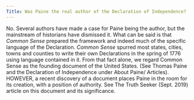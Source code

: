 ```yaml
---
Title: Was Paine the real author of the Declaration of Independence?
---
```


   No. Several authors
   have made a case for Paine being the author, but the mainstream of
   historians have dismissed it. What can be said is that *Common Sense*
   prepared the framework and indeed much of the specific language of the
   Declaration. *Common Sense* spurred most states, cities, towns and counties
   to write their own Declarations in the spring of 1776 using language
   contained in it. From that fact alone, we regard Common Sense as
   the founding document of the United States. (See Thomas Paine and the
   Declaration of Independence under About Paine/ Articles). HOWEVER, a recent discovery of a document places Paine in the room for its creation, with a position of authority. See The Truth Seeker (Sept. 2019) article on this document and its significance.
